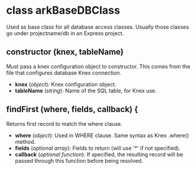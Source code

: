 # class arkBaseDBClass

Used as base class for all database access classes. Usually those classes go under projectname/db in an Express project.

## constructor (knex, tableName)
Must pass a knex configuration object to constructor. This comes from the file that configures database Knex connection.
* **knex** (_object_): Knex configuration object.
* **tableName** (_string_): Name of the SQL table, for Knex use.

## findFirst (where, fields, callback) {
Returns first record to match the where clause.
* **where** (_object_): Used in WHERE clause. Same syntax as Knex .where() method.
* **fields** (_optional array_): Fields to return (will use '*' if not specified).
* **callback** (_optional function_): If specified, the resulting record will be passed through this function before being resolved.

